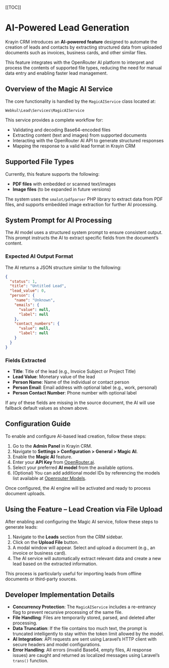 <!-- @format -->

[[TOC]]

# AI-Powered Lead Generation

Krayin CRM introduces an **AI-powered feature** designed to automate the creation of leads and contacts by extracting structured data from uploaded documents such as invoices, business cards, and other similar files.

This feature integrates with the OpenRouter AI platform to interpret and process the contents of supported file types, reducing the need for manual data entry and enabling faster lead management.

## Overview of the Magic AI Service

The core functionality is handled by the `MagicAIService` class located at:

```
Webkul\Lead\Services\MagicAIService
```

This service provides a complete workflow for:

- Validating and decoding Base64-encoded files
- Extracting content (text and images) from supported documents
- Interacting with the OpenRouter AI API to generate structured responses
- Mapping the response to a valid lead format in Krayin CRM

## Supported File Types

Currently, this feature supports the following:

- **PDF files** with embedded or scanned text/images
- **Image files** (to be expanded in future versions)

The system uses the `smalot/pdfparser` PHP library to extract data from PDF files, and supports embedded image extraction for further AI processing.

## System Prompt for AI Processing

The AI model uses a structured system prompt to ensure consistent output. This prompt instructs the AI to extract specific fields from the document’s content.

### Expected AI Output Format

The AI returns a JSON structure similar to the following:

```json
{
  "status": 1,
  "title": "Untitled Lead",
  "lead_value": 0,
  "person": {
    "name": "Unknown",
    "emails": {
      "value": null,
      "label": null
    },
    "contact_numbers": {
      "value": null,
      "label": null
    }
  }
}
```

### Fields Extracted

- **Title**: Title of the lead (e.g., Invoice Subject or Project Title)
- **Lead Value**: Monetary value of the lead
- **Person Name**: Name of the individual or contact person
- **Person Email**: Email address with optional label (e.g., work, personal)
- **Person Contact Number**: Phone number with optional label

If any of these fields are missing in the source document, the AI will use fallback default values as shown above.

## Configuration Guide

To enable and configure AI-based lead creation, follow these steps:

1. Go to the **Admin Panel** in Krayin CRM.
2. Navigate to **Settings > Configuration > General > Magic AI**.
3. Enable the **Magic AI** feature.
4. Enter your **API Key** from [OpenRouter.ai](https://openrouter.ai/).
5. Select your preferred **AI model** from the available options.
6. (Optional) You can add additional model IDs by referencing the models list available at [Openrouter Models](https://openrouter.ai/models).

Once configured, the AI engine will be activated and ready to process document uploads.

## Using the Feature – Lead Creation via File Upload

After enabling and configuring the Magic AI service, follow these steps to generate leads:

1. Navigate to the **Leads** section from the CRM sidebar.
2. Click on the **Upload File** button.
3. A modal window will appear. Select and upload a document (e.g., an invoice or business card).
4. The AI service will automatically extract relevant data and create a new lead based on the extracted information.

This process is particularly useful for importing leads from offline documents or third-party sources.

## Developer Implementation Details

- **Concurrency Protection**: The `MagicAIService` includes a re-entrancy flag to prevent recursive processing of the same file.
- **File Handling**: Files are temporarily stored, parsed, and deleted after processing.
- **Data Truncation**: If the file contains too much text, the prompt is truncated intelligently to stay within the token limit allowed by the model.
- **AI Integration**: API requests are sent using Laravel’s HTTP client with secure headers and model configurations.
- **Error Handling**: All errors (invalid Base64, empty files, AI response issues) are caught and returned as localized messages using Laravel’s `trans()` function.
